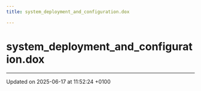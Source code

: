 ```yaml
---
title: system_deployment_and_configuration.dox

---
```


# system_deployment_and_configuration.dox








-------------------------------

Updated on 2025-06-17 at 11:52:24 +0100
